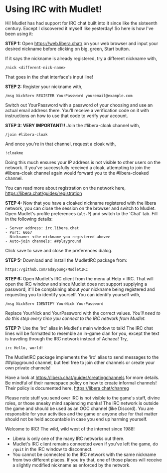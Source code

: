 Using IRC with Mudlet!
======================

Hi! Mudlet has had support for IRC chat built into it since like the
sixteenth century. Except I discovered it myself like yesterday! So here
is how I've been using it:

**STEP 1:** Open https://web.libera.chat/ on your web browser and input
your desired nickname before clicking on big, green, Start button.

If it says the nickname is already registered, try a different nickname
with,

    /nick <different-nick-name>

That goes in the chat interface's input line!

**STEP 2:** Register your nickname with,

    /msg NickServ REGISTER YourPassword youremail@example.com

Switch out YourPassword with a password of your choosing and use an
actual email address there. You'll receive a verification code on it
with instructions on how to use that code to verify your account.

**STEP 3:** __VERY IMPORTANT!!__ Join the #libera-cloak channel with,

    /join #libera-cloak

And once you're in that channel, request a cloak with,

    !cloakme

Doing this much ensures your IP address is not visible to other users on
the network. If you've successfully received a cloak, attempting to join
the #libera-cloak channel again would forward you to the #libera-cloaked
channel.

You can read more about registration on the network here, https://libera.chat/guides/registration

**STEP 4:** Now that you have a cloaked nickname registered with the
libera network, you can close the session on the browser and switch to
Mudlet. Open Mudlet's profile preferences (`alt-P`) and switch to the
'Chat' tab. Fill in the following details:

    - Server address: irc.libera.chat
    - Port: 6667
    - Nickname: <the nickname you registered above>
    - Auto-join channels: ##playground

Click save to save and close the preferences dialog.

**STEP 5:** Download and install the MudletIRC package from:

    https://github.com/adayoung/MudletIRC

**STEP 6:** Open Mudlet's IRC client from the menu at Help > IRC. That
will open the IRC window and since Mudlet does not support supplying a
password, it'll be complaining about your nickname being registered and
requesting you to identify yourself. You can identify yourself with,

    /msg NickServ IDENTIFY YourNick YourPassword

Replace YourNick and YourPassword with the correct values. _You'll need
to do this step every time you connect to the IRC network from Mudlet._

**STEP 7:** Use the 'irc' alias in Mudlet's main window to talk! The IRC
chat lines will be formatted to resemble an in-game clan for you, except
the text is traveling through the IRC network instead of Achaea! Try,

    irc Hello, world!

The MudletIRC package implements the 'irc' alias to send messages to the
##playground channel, but feel free to join other channels or create
your own private channels!

Have a look at https://libera.chat/guides/creatingchannels for more
details. Be mindful of their namespace policy on how to create informal
channels! Their policy is documented here, https://libera.chat/chanreg

Please note stuff you send over IRC is not visible to the game's staff,
divine roles, or those sneaky mind sapiencing monks! The IRC network is
outside the game and should be used as an OOC channel (like Discord).
You are responsible for your activities and the game or anyone else for
that matter should not be held accountable in case you end up harming
yourself.

Welcome to IRC! The wild, wild west of the internet since 1988!

- Libera is only one of the many IRC networks out there.
- Mudlet's IRC client remains connected even if you've left the game, do
`/quit` in the IRC window to disconnect.
- You cannot be connected to the IRC network with the same nickname from
two different places. If you try that, one of those places will receive
a slightly modified nickname as enforced by the network.

